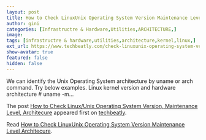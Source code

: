```yaml
---
layout: post
title: How to Check LinuxUnix Operating System Version Maintenance Level Architecure
author: gini
categories: [Infrastructre & Hardware,Utilities,ARCHITECTURE,]
image: 
tags: [infrastructre & hardware,utilities,architecture,kernel,linux,]
ext_url: https://www.techbeatly.com/check-linuxunix-operating-system-versionmaintenance-levelarchitecure/
show-avatar: true
featured: false
hidden: false
---
```


<p>We can identify the Unix Operating System architecture by uname or arch command. Try below examples. Linux kernel version and hardware architecture # uname -m&#46;&#46;&#46;</p>
<p>The post <a href="https://www.techbeatly.com/check-linuxunix-operating-system-versionmaintenance-levelarchitecure/">How to Check Linux/Unix Operating System Version, Maintenance Level, Architecure</a> appeared first on <a href="https://www.techbeatly.com">techbeatly</a>.</p>

Read [How to Check LinuxUnix Operating System Version Maintenance Level Architecure](https://www.techbeatly.com/check-linuxunix-operating-system-versionmaintenance-levelarchitecure/).